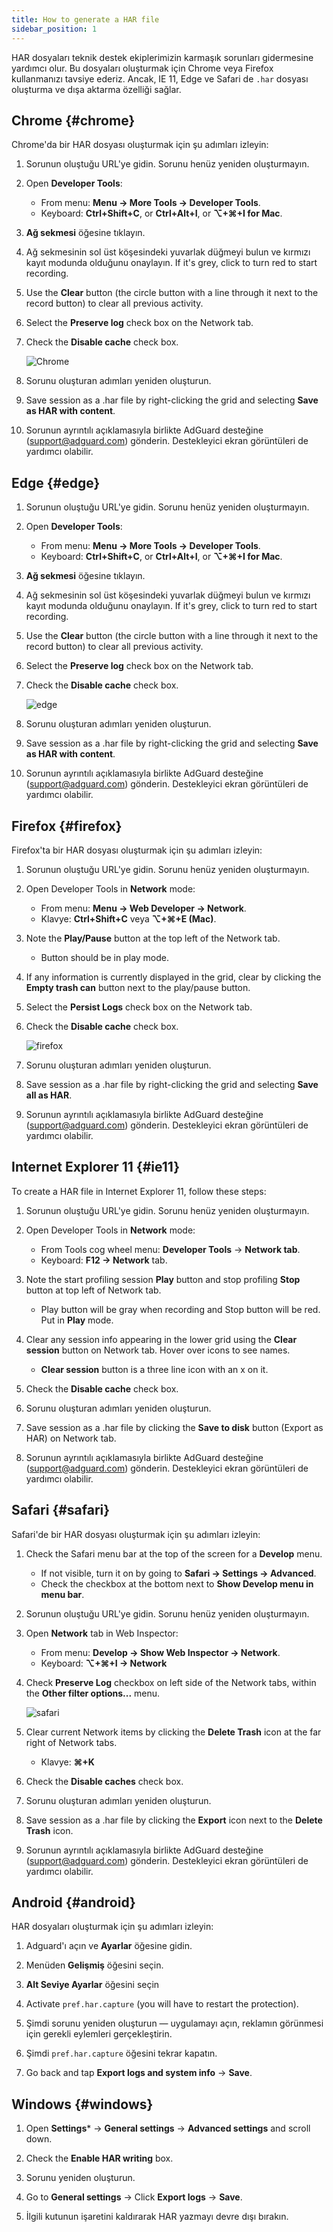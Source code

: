 ```yaml
---
title: How to generate a HAR file
sidebar_position: 1
---
```


HAR dosyaları teknik destek ekiplerimizin karmaşık sorunları gidermesine yardımcı olur. Bu dosyaları oluşturmak için Chrome veya Firefox kullanmanızı tavsiye ederiz. Ancak, IE 11, Edge ve Safari de `.har` dosyası oluşturma ve dışa aktarma özelliği sağlar.

## Chrome {#chrome}

Chrome'da bir HAR dosyası oluşturmak için şu adımları izleyin:

1. Sorunun oluştuğu URL'ye gidin. Sorunu henüz yeniden oluşturmayın.

1. Open **Developer Tools**:

    - From menu: **Menu → More Tools → Developer Tools**.
    - Keyboard: **Ctrl+Shift+C**, or **Ctrl+Alt+I**, or **⌥+⌘+I for Mac**.

1. **Ağ sekmesi** öğesine tıklayın.

1. Ağ sekmesinin sol üst köşesindeki yuvarlak düğmeyi bulun ve kırmızı kayıt modunda olduğunu onaylayın. If it's grey, click to turn red to start recording.

1. Use the **Clear** button (the circle button with a line through it next to the record button) to clear all previous activity.

1. Select the **Preserve log** check box on the Network tab.

1. Check the **Disable cache** check box.

    ![Chrome](https://cdn.adtidy.org/content/Kb/ad_blocker/guides/chrome.png)

1. Sorunu oluşturan adımları yeniden oluşturun.

1. Save session as a .har file by right-clicking the grid and selecting **Save as HAR with content**.

1. Sorunun ayrıntılı açıklamasıyla birlikte AdGuard desteğine (support@adguard.com) gönderin. Destekleyici ekran görüntüleri de yardımcı olabilir.

## Edge {#edge}

1. Sorunun oluştuğu URL'ye gidin. Sorunu henüz yeniden oluşturmayın.

1. Open **Developer Tools**:

    - From menu: **Menu → More Tools → Developer Tools**.
    - Keyboard: **Ctrl+Shift+C**, or **Ctrl+Alt+I**, or **⌥+⌘+I for Mac**.

1. **Ağ sekmesi** öğesine tıklayın.

1. Ağ sekmesinin sol üst köşesindeki yuvarlak düğmeyi bulun ve kırmızı kayıt modunda olduğunu onaylayın. If it's grey, click to turn red to start recording.

1. Use the **Clear** button (the circle button with a line through it next to the record button) to clear all previous activity.

1. Select the **Preserve log** check box on the Network tab.

1. Check the **Disable cache** check box.

    ![edge](https://cdn.adtidy.org/content/Kb/ad_blocker/guides/edge.png)

1. Sorunu oluşturan adımları yeniden oluşturun.

1. Save session as a .har file by right-clicking the grid and selecting **Save as HAR with content**.

1. Sorunun ayrıntılı açıklamasıyla birlikte AdGuard desteğine (support@adguard.com) gönderin. Destekleyici ekran görüntüleri de yardımcı olabilir.

## Firefox {#firefox}

Firefox'ta bir HAR dosyası oluşturmak için şu adımları izleyin:

1. Sorunun oluştuğu URL'ye gidin. Sorunu henüz yeniden oluşturmayın.

1. Open Developer Tools in **Network** mode:

    - From menu: **Menu → Web Developer → Network**.
    - Klavye: **Ctrl+Shift+C** veya **⌥+⌘+E (Mac)**.

1. Note the **Play/Pause** button at the top left of the Network tab.

    - Button should be in play mode.

1. If any information is currently displayed in the grid, clear by clicking the **Empty trash can** button next to the play/pause button.

1. Select the **Persist Logs** check box on the Network tab.

1. Check the **Disable cache** check box.

    ![firefox](https://cdn.adtidy.org/content/Kb/ad_blocker/guides/firefox.png)

1. Sorunu oluşturan adımları yeniden oluşturun.

1. Save session as a .har file by right-clicking the grid and selecting **Save all as HAR**.

1. Sorunun ayrıntılı açıklamasıyla birlikte AdGuard desteğine (support@adguard.com) gönderin. Destekleyici ekran görüntüleri de yardımcı olabilir.

## Internet Explorer 11 {#ie11}

To create a HAR file in Internet Explorer 11, follow these steps:

1. Sorunun oluştuğu URL'ye gidin. Sorunu henüz yeniden oluşturmayın.

1. Open Developer Tools in **Network** mode:

    - From Tools cog wheel menu: **Developer Tools** → **Network tab**.
    - Keyboard: **F12 → Network** tab.

1. Note the start profiling session **Play** button and stop profiling **Stop** button at top left of Network tab.

    - Play button will be gray when recording and Stop button will be red. Put in **Play** mode.

1. Clear any session info appearing in the lower grid using the **Clear session** button on Network tab. Hover over icons to see names.

    - **Clear session** button is a three line icon with an x on it.

1. Check the **Disable cache** check box.

1. Sorunu oluşturan adımları yeniden oluşturun.

1. Save session as a .har file by clicking the **Save to disk** button (Export as HAR) on Network tab.

1. Sorunun ayrıntılı açıklamasıyla birlikte AdGuard desteğine (support@adguard.com) gönderin. Destekleyici ekran görüntüleri de yardımcı olabilir.

## Safari {#safari}

Safari'de bir HAR dosyası oluşturmak için şu adımları izleyin:

1. Check the Safari menu bar at the top of the screen for a **Develop** menu.

    - If not visible, turn it on by going to **Safari → Settings → Advanced**.
    - Check the checkbox at the bottom next to **Show Develop menu in menu bar**.

1. Sorunun oluştuğu URL'ye gidin. Sorunu henüz yeniden oluşturmayın.

1. Open **Network** tab in Web Inspector:

    - From menu: **Develop → Show Web Inspector → Network**.
    - Keyboard: **⌥+⌘+I → Network**

1. Check **Preserve Log** checkbox on left side of the Network tabs, within the **Other filter options...** menu.

    ![safari](https://cdn.adtidy.org/content/kb/ad_blocker/safari/preserve-log.png)

1. Clear current Network items by clicking the **Delete Trash** icon at the far right of Network tabs.

    - Klavye: **⌘+K**

1. Check the **Disable caches** check box.

1. Sorunu oluşturan adımları yeniden oluşturun.

1. Save session as a .har file by clicking the **Export** icon next to the **Delete Trash** icon.

1. Sorunun ayrıntılı açıklamasıyla birlikte AdGuard desteğine (support@adguard.com) gönderin. Destekleyici ekran görüntüleri de yardımcı olabilir.

## Android {#android}

HAR dosyaları oluşturmak için şu adımları izleyin:

1. Adguard'ı açın ve **Ayarlar** öğesine gidin.

1. Menüden **Gelişmiş** öğesini seçin.

1. **Alt Seviye Ayarlar** öğesini seçin

1. Activate `pref.har.capture` (you will have to restart the protection).

1. Şimdi sorunu yeniden oluşturun — uygulamayı açın, reklamın görünmesi için gerekli eylemleri gerçekleştirin.

1. Şimdi `pref.har.capture` öğesini tekrar kapatın.

1. Go back and tap **Export logs and system info** → **Save**.

## Windows {#windows}

1. Open **Settings*** → **General settings** → **Advanced settings** and scroll down.

1. Check the **Enable HAR writing** box.

1. Sorunu yeniden oluşturun.

1. Go to **General settings** → Click **Export logs** → **Save**.

1. İlgili kutunun işaretini kaldırarak HAR yazmayı devre dışı bırakın.
